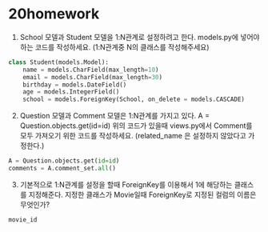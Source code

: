 # 20homework

1. School 모델과 Student 모델을 1:N관계로 설정하려고 한다. models.py에 넣어야
    하는 코드를 작성하세요. (1:N관계중 N의 클래스를 작성해주세요)

  ```python
  class Student(models.Model):
      name = models.CharField(max_length=10)
      email = models.CharField(max_length=30)
      birthday = models.DateField()
      age = models.IntegerField()
      school = models.ForeignKey(School, on_delete = models.CASCADE)
  ```

  

2. Question 모델과 Comment 모델은 1:N관계를 가지고 있다.
    A = Question.objects.get(id=id)
    위의 코드가 있을때 views.py에서 Comment를 모두 가져오기 위한 코드를
    작성하세요. (related_name 은 설정하지 않았다고 가정한다.)

  ```python
  A = Question.objects.get(id=id)
  comments = A.comment_set.all()
  ```

  

3. 기본적으로 1:N관계를 설정을 할때 ForeignKey를 이용해서 1에 해당하는 클래스
    를 지정해준다. 지정한 클래스가 Movie일때 ForeignKey로 지정된 컬럼의 이름은
    무엇인가?

  `movie_id` 

  

